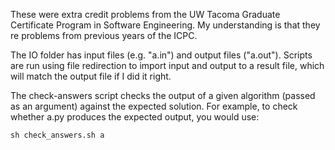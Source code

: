 These were extra credit problems from the UW Tacoma Graduate Certificate Program in Software Engineering.  My understanding is that they re problems from previous years of the ICPC.

The IO folder has input files (e.g. "a.in") and output files ("a.out").  Scripts are run using file redirection to import input and output to a result file, which will match the output file if I did it right.

The check-answers script checks the output of a given algorithm (passed as an argument) against the expected solution.  For example, to check whether a.py produces the expected output, you would use:
```
sh check_answers.sh a
```